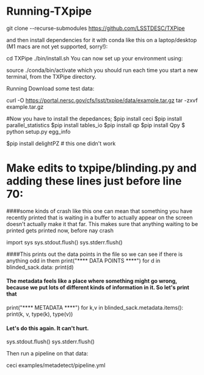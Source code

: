 # Running-TXpipe

git clone --recurse-submodules https://github.com/LSSTDESC/TXPipe

and then install dependencies for it with conda like this on a laptop/desktop (M1 macs are not yet supported, sorry!):

cd TXPipe
./bin/install.sh
You can now set up your environment using:

source ./conda/bin/activate
which you should run each time you start a new terminal, from the TXPipe directory.

Running
Download some test data:

curl -O https://portal.nersc.gov/cfs/lsst/txpipe/data/example.tar.gz
tar -zxvf example.tar.gz

#Now you have to install the depedances; 
$pip install ceci 
$pip install parallel_statistics 
$pip install tables_io
$pip install qp
$pip install Qpy
$ python setup.py egg_info 

$pip install delightPZ  #  this one didn't work 


# Make edits to txpipe/blinding.py and adding these lines just before line 70: 

####some kinds of crash like this one can mean that something you have recently printed that is waiting in a buffer to actually appear on the screen doesn't actually make it that far.  This makes sure that anything waiting to be printed gets printed now, before nay crash

import sys
sys.stdout.flush()
sys.stderr.flush()  

####This prints out the data points in the file so we can see if there is anything odd in them
print("**** DATA POINTS ****")
for d in blinded_sack.data:
    print(d)

#### The metadata feels like a place where something might go wrong, because we put lots of different kinds of information in it. So let's print that
print("**** METADATA ****")
for k,v in blinded_sack.metadata.items():
    print(k, v, type(k), type(v))

#### Let's do this again. It can't hurt.
sys.stdout.flush()
sys.stderr.flush()   


Then run a pipeline on that data:

ceci examples/metadetect/pipeline.yml 
